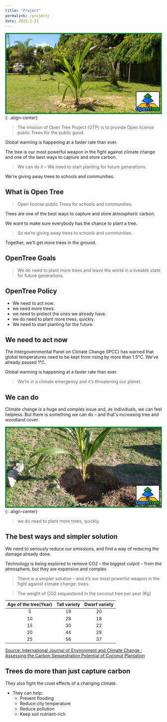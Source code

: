 ```yaml
---
title: "Project"
permalink: /project/
date: 2022-1-22
---
```

![OpenTree Collaboration & Influence](/assets/images/openTree008.png){: .align-center}
> The mission of Open Tree Project (OTP) is to provide Open license public Trees for the public good.

Global warming is happening at a faster rate than ever.

The tree is our most powerful weapon in the fight against climate change and one of the best ways to capture and store carbon.

> We can do it – We need to start planting for future generations.

We're giving away trees to schools and communities.


## What is Open Tree
> Open license public Trees for schools and communities.

Trees are one of the best ways to capture and store atmospheric carbon.

We want to make sure everybody has the chance to plant a tree.

> So we’re giving away trees to schools and communities. 

Together, we'll get more trees in the ground.

## OpenTree Goals
> We do need to plant more trees and leave the world in a liveable state for future generations.

## OpenTree Policy
- We need to act now.
- we need more trees.
- we need to protect the ones we already have.
- we do need to plant more trees, quickly.
- We need to start planting for the future.

## We need to act now
The Intergovernmental Panel on Climate Change (IPCC) has warned that global temperatures need to be kept from rising by more than 1.5°C. We've already passed 1°C.

Global warming is happening at a faster rate than ever. 

> We’re in a climate emergency and it’s threatening our planet.

## We can do
Climate change is a huge and complex issue and, as individuals, we can feel helpless. But there is something we can do – and that's increasing tree and woodland cover.

![OpenTree Collaboration & Influence](/assets/images/openTree010.png){: .align-center}

> we do need to plant more trees, quickly.

## The best ways and simpler solution
We need to seriously reduce our emissions, and find a way of reducing the damage already done.

Technology is being explored to remove CO2 – the biggest culprit – from the atmosphere, but they are expensive and complex.

> There is a simpler solution – and it’s our most powerful weapon in the fight against climate change: trees.

> The weight of CO2 sequestered in the coconut tree per year (Kg)

|Age of the tree(Year)|Tall variety|Dwarf variety|
|:---:|:---:|:---:|
|5|19|20|
|10|28|18|
|15|30|22|
|20|44|29|
|25|56|37|

[Source: International Journal of Environment and Climate Change : Assessing the Carbon Sequestration Potential of Coconut Plantation](https://journalijecc.com/index.php/IJECC/article/view/30345#:~:text=The%20C%20sequestration%20potential%20of,of%20carbon%20from%20the%20atmosphere.)

## Trees do more than just capture carbon
They also fight the cruel effects of a changing climate. 

- They can help:
  * Prevent flooding
  * Reduce city temperature
  * Reduce pollution
  * Keep soil nutrient-rich

